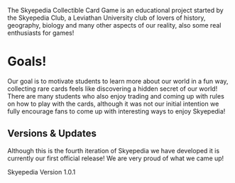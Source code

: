 The Skyepedia Collectible Card Game is an educational project started by the Skyepedia Club, a Leviathan University club of lovers of history, geography, biology and many other aspects of our reality, also some real enthusiasts for games! 

# Goals!
Our goal is to motivate students to learn more about our world in a fun way, collecting rare cards feels like discovering a hidden secret of our world! There are many students who also enjoy trading and coming up with rules on how to play with the cards, although it was not our initial intention we fully encourage fans to come up with interesting ways to enjoy Skyepedia! 

## Versions & Updates
Although this is the fourth iteration of Skyepedia we have developed it is currently our first official release! We are very proud of what we came up!

Skyepedia Version 1.0.1